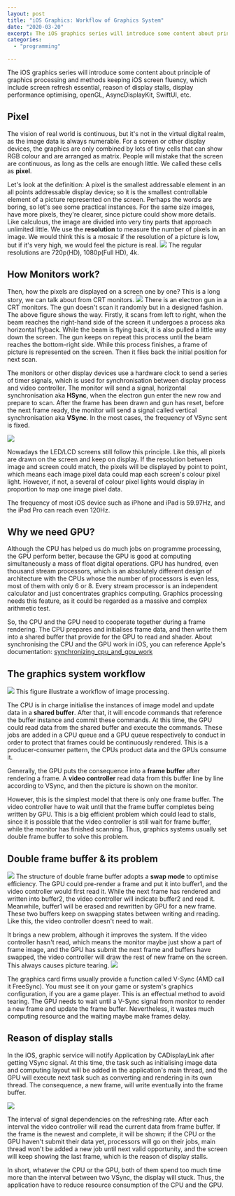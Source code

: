 ```yaml
---
layout: post
title: "iOS Graphics: Workflow of Graphics System"
date: "2020-03-20"
excerpt: The iOS graphics series will introduce some content about principle of graphics processing and methods keeping iOS screen fluency, which include screen refresh essential, reason of display stalls, display performance optimising, openGL, AsyncDisplayKit, SwiftUI, etc.
categories: 
  - "programming"

---
```


The iOS graphics series will introduce some content about principle of graphics processing and methods keeping iOS screen fluency, which include screen refresh essential, reason of display stalls, display performance optimising, openGL, AsyncDisplayKit, SwiftUI, etc.

## Pixel

The vision of real world is continuous, but it's not in the virtual digital realm, as the image data is always numerable. For a screen or other display devices, the graphics are only combined by lots of tiny cells that can show RGB colour and are arranged as matrix. People will mistake that the screen are continuous, as long as the cells are enough little. We called these cells as **pixel**.

Let's look at the definition: A pixel is the smallest addressable element in an all points addressable display device; so it is the smallest controllable element of a picture represented on the screen. Perhaps the words are boring, so let's see some practical instances. For the same size images, have more pixels, they're clearer, since picture could show more details. Like calculous, the image are divided into very tiny parts that approach unlimited little. We use the **resolution** to measure the number of pixels in an image. We would think this is a mosaic if the resolution of a picture is low, but if it's very high, we would feel the picture is real. ![](/assets/img/images/displayresolutioncompar.jpg) The regular resolutions are 720p(HD), 1080p(Full HD), 4k.

## How Monitors work?

Then, how the pixels are displayed on a screen one by one? This is a long story, we can talk about from CRT monitors. ![](/assets/img/images/IMG_0064.png) There is an electron gun in a CRT monitors. The gun doesn't scan it randomly but in a designed fashion. The above figure shows the way. Firstly, it scans from left to right, when the beam reaches the right-hand side of the screen it undergoes a process aka horizontal flyback. While the beam is flying back, it is also pulled a little way down the screen. The gun keeps on repeat this process until the beam reaches the bottom-right side. While this process finishes, a frame of picture is represented on the screen. Then it flies back the initial position for next scan.

The monitors or other display devices use a hardware clock to send a series of timer signals, which is used for synchronisation between display process and video controller. The monitor will send a signal, horizontal synchronisation aka **HSync**, when the electron gun enter the new row and prepare to scan. After the frame has been drawn and gun has reset, before the next frame ready, the monitor will send a signal called vertical synchronisation aka **VSync**. In the most cases, the frequency of VSync sent is fixed.

![](/assets/img/images/color_pixel.jpg)

Nowadays the LED/LCD screens still follow this principle. Like this, all pixels are drawn on the screen and keep on display. If the resolution between image and screen could match, the pixels will be displayed by point to point, which means each image pixel data could map each screen's colour pixel light. However, if not, a several of colour pixel lights would display in proportion to map one image pixel data.

The frequency of most iOS device such as iPhone and iPad is 59.97Hz, and the iPad Pro can reach even 120Hz.

## Why we need GPU?

Although the CPU has helped us do much jobs on programme processing, the GPU perform better, because the GPU is good at computing simultaneously a mass of float digital operations. GPU has hundred, even thousand stream processors, which is an absolutely different design of architecture with the CPUs whose the number of processors is even less, most of them with only 6 or 8. Every stream processor is an independent calculator and just concentrates graphics computing. Graphics processing needs this feature, as it could be regarded as a massive and complex arithmetic test.

So, the CPU and the GPU need to cooperate together during a frame rendering. The CPU prepares and initialises frame data, and then write them into a shared buffer that provide for the GPU to read and shader. About synchronising the CPU and the GPU work in iOS, you can reference Apple's documentation: [synchronizing\_cpu\_and\_gpu\_work](https://developer.apple.com/documentation/metal/synchronization/synchronizing_cpu_and_gpu_work)

## The graphics system workflow

![](/assets/img/images/graphics-system1.jpeg) This figure illustrate a workflow of image processing.

The CPU is in charge initialise the instances of image model and update data in a **shared buffer**. After that, it will encode commands that reference the buffer instance and commit these commands. At this time, the GPU could read data from the shared buffer and execute the commands. These jobs are added in a CPU queue and a GPU queue respectively to conduct in order to protect that frames could be continuously rendered. This is a producer-consumer pattern, the CPUs product data and the GPUs consume it.

Generally, the GPU puts the consequence into a **frame buffer** after rendering a frame. A **video controller** read data from this buffer line by line according to VSync, and then the picture is shown on the monitor.

However, this is the simplest model that there is only one frame buffer. The video controller have to wait until that the frame buffer completes being written by GPU. This is a big efficient problem which could lead to stalls, since it is possible that the video controller is still wait for frame buffer, while the monitor has finished scanning. Thus, graphics systems usually set double frame buffer to solve this problem.

## Double frame buffer & its problem

![](/assets/img/images/grashics-system2.jpeg) The structure of double frame buffer adopts a **swap mode** to optimise efficiency. The GPU could pre-render a frame and put it into buffer1, and the video controller would first read it. While the next frame has rendered and written into buffer2, the video controller will indicate buffer2 and read it. Meanwhile, buffer1 will be erased and rewritten by GPU for a new frame. These two buffers keep on swapping states between writing and reading. Like this, the video controller doesn't need to wait.

It brings a new problem, although it improves the system. If the video controller hasn't read, which means the monitor maybe just show a part of frame image, and the GPU has submit the next frame and buffers have swapped, the video controller will draw the rest of new frame on the screen. This always causes picture tearing. ![](/assets/img/images/tearing.jpeg)

The graphics card firms usually provide a function called V-Sync (AMD call it FreeSync). You must see it on your game or system's graphics configuration, if you are a game player. This is an effectual method to avoid tearing. The GPU needs to wait until a V-Sync signal from monitor to render a new frame and update the frame buffer. Nevertheless, it wastes much computing resource and the waiting maybe make frames delay.

## Reason of display stalls

In the iOS, graphic service will notify Application by CADisplayLink after getting VSync signal. At this time, the task such as initialising image data and computing layout will be added in the application's main thread, and the GPU will execute next task such as converting and rendering in its own thread. The consequence, a new frame, will write eventually into the frame buffer.

![](/assets/img/images/VSync.jpg)

The interval of signal dependencies on the refreshing rate. After each interval the video controller will read the current data from frame buffer. If the frame is the newest and complete, it will be shown; if the CPU or the GPU haven't submit their data yet, processors will go on their jobs, main thread won't be added a new job until next valid opportunity, and the screen will keep showing the last frame, which is the reason of display stalls.

In short, whatever the CPU or the GPU, both of them spend too much time more than the interval between two VSync, the display will stuck. Thus, the application have to reduce resource consumption of the CPU and the GPU.
